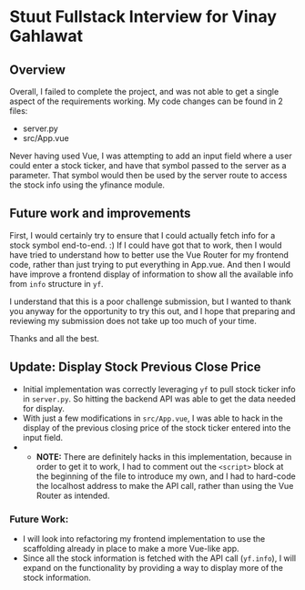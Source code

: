 # Stuut Fullstack Interview for Vinay Gahlawat

## Overview

Overall, I failed to complete the project, and was not able to get a single aspect of the requirements working. My code changes can be found in 2 files:
* server.py
* src/App.vue

Never having used Vue, I was attempting to add an input field where a user could enter a stock ticker, and have that symbol passed to the server as a parameter.
That symbol would then be used by the server route to access the stock info using the yfinance module.

## Future work and improvements
First, I would certainly try to ensure that I could actually fetch info for a stock symbol end-to-end. :)
If I could have got that to work, then I would have tried to understand how to better use the Vue Router for my frontend code, rather than just trying to put everything in App.vue.
And then I would have improve a frontend display of information to show all the available info from `info` structure in `yf`.

I understand that this is a poor challenge submission, but I wanted to thank you anyway for the opportunity to try this out, and I hope that preparing and reviewing my submission does not take up too much of your time.

Thanks and all the best.


## Update: Display Stock Previous Close Price

- Initial implementation was correctly leveraging `yf` to pull stock ticker info in `server.py`. So hitting the backend API was able to get the data needed for display.
- With just a few modifications in `src/App.vue`, I was able to hack in the display of the previous closing price of the stock ticker entered into the input field.
- - **NOTE:** There are definitely hacks in this implementation, because in order to get it to work, I had to comment out the `<script>` block at the beginning of the file to introduce my own, and I had to hard-code the localhost address to make the API call, rather than using the Vue Router as intended.

### Future Work:
- I will look into refactoring my frontend implementation to use the scaffolding already in place to make a more Vue-like app.
- Since all the stock information is fetched with the API call (`yf.info`), I will expand on the functionality by providing a way to display more of the stock information.
